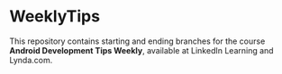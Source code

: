 # WeeklyTips
This repository contains starting and ending branches for the 
course <b>Android Development Tips Weekly</b>, available at LinkedIn Learning and Lynda.com.
